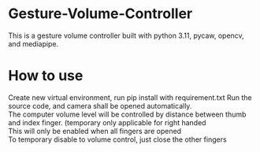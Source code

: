 # Gesture-Volume-Controller
This is a gesture volume controller built with python 3.11, pycaw, opencv, and mediapipe.

# How to use
Create new virtual environment, run pip install with requirement.txt
Run the source code, and camera shall be opened automatically. <br>
The computer volume level will be controlled by distance between thumb and index finger. (temporary only applicable for right handed <br>
This will only be enabled when all fingers are opened <br>
To temporary disable to volume control, just close the other fingers
